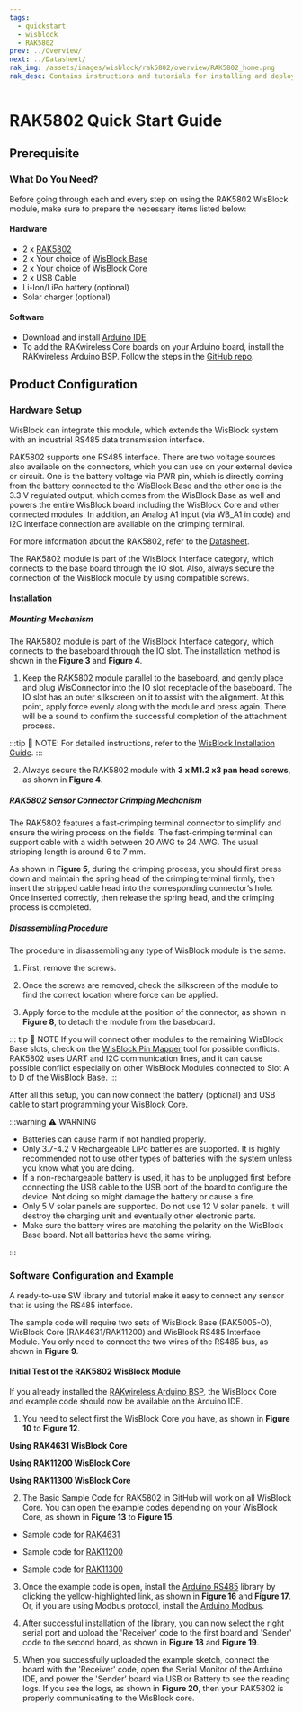 ```yaml
---
tags:
  - quickstart
  - wisblock
  - RAK5802
prev: ../Overview/ 
next: ../Datasheet/
rak_img: /assets/images/wisblock/rak5802/overview/RAK5802_home.png
rak_desc: Contains instructions and tutorials for installing and deploying your RAK5802. Instructions are written in a detailed and step-by-step manner for an easier experience in setting up your device. Aside from the hardware configuration, it also contains a software setup that includes detailed example codes that will help you get started.
---
```


# RAK5802 Quick Start Guide

<!--
## Introduction

This guide introduces the WisBlock RS485 Interface Module and how to program with it.

The information obtained from the RS485 Interface Module will then be printed over the USB debug port of the WisBlock Base board.

-->

## Prerequisite

### What Do You Need?

Before going through each and every step on using the RAK5802 WisBlock module, make sure to prepare the necessary items listed below:

#### Hardware

- 2 x [RAK5802](https://store.rakwireless.com/collections/wisblock-interface/products/rak5802-rs485-interface)
- 2 x Your choice of [WisBlock Base](https://store.rakwireless.com/collections/wisblock-base) 
- 2 x Your choice of [WisBlock Core](https://store.rakwireless.com/collections/wisblock-core)
- 2 x USB Cable
- Li-Ion/LiPo battery (optional)
- Solar charger (optional)

#### Software

- Download and install [Arduino IDE](https://www.arduino.cc/en/Main/Software).
- To add the RAKwireless Core boards on your Arduino board, install the RAKwireless Arduino BSP. Follow the steps in the [GitHub repo](https://github.com/RAKWireless/RAKwireless-Arduino-BSP-Index).

## Product Configuration

### Hardware Setup

WisBlock can integrate this module, which extends the WisBlock system with an industrial RS485 data transmission interface. 

RAK5802 supports one RS485 interface. There are two voltage sources also available on the connectors, which you can use on your external device or circuit. One is the battery voltage via PWR pin, which is directly coming from the battery connected to the WisBlock Base and the other one is the 3.3&nbsp;V regulated output, which comes from the WisBlock Base as well and powers the entire WisBlock board including the WisBlock Core and other connected modules. In addition, an Analog A1 input (via WB_A1 in code) and I2C interface connection are available on the crimping terminal.

<rk-img
  src="/assets/images/wisblock/rak5802/quickstart/rak5802_pinout.png"
  width="70%"
  caption="RAK5802 sensor connector"
/>

For more information about the RAK5802, refer to the [Datasheet](../Datasheet/).

The RAK5802 module is part of the WisBlock Interface category, which connects to the base board through the IO slot. Also, always secure the connection of the WisBlock module by using compatible screws.

<rk-img
  src="/assets/images/wisblock/rak5802/quickstart/rak5802_assembly.png"
  width="80%"
  caption="RAK5802 connection to WisBlock Base"
/>

#### Installation

##### Mounting Mechanism
The RAK5802 module is part of the WisBlock Interface category, which connects to the baseboard through the IO slot. The installation method is shown in the **Figure 3** and **Figure 4**.

1. Keep the RAK5802 module parallel to the baseboard, and gently place and plug WisConnector into the IO slot receptacle of the baseboard. The IO slot has an outer silkscreen on it to assist with the alignment. At this point, apply force evenly along with the module and press again. There will be a sound to confirm the successful completion of the attachment process.

:::tip 📝 NOTE:
For detailed instructions, refer to the [WisBlock Installation Guide](/Knowledge-Hub/Learn/RAK5005-O-Baseboard-Installation-Guide/).
:::

<rk-img
  src="/assets/images/wisblock/rak5802/quickstart/wisconnector.png"
  width="50%"
  caption="WisConnector"
/>

2. Always secure the RAK5802 module with **3 x M1.2 x3 pan head screws**, as shown in **Figure 4**.

<rk-img
  src="/assets/images/wisblock/rak5802/quickstart/rak5802_mounting.png"
  width="70%"
  caption="RAK5802 connection to WisBlock Base"
/>

##### RAK5802 Sensor Connector Crimping Mechanism

The RAK5802 features a fast-crimping terminal connector to simplify and ensure the wiring process on the fields. The fast-crimping terminal can support cable with a width between 20 AWG to 24 AWG. The usual stripping length is around 6 to 7&nbsp;mm. 

As shown in **Figure 5**, during the crimping process, you should first press down and maintain the spring head of the crimping terminal firmly, then insert the stripped cable head into the corresponding connector’s hole. Once inserted correctly, then release the spring head, and the crimping process is completed.

<rk-img
  src="/assets/images/wisblock/rak5802/quickstart/crimping_process.png"
  width="40%"
  caption="RAK5802 Sensor Connector"
/>

##### Disassembling Procedure

The procedure in disassembling any type of WisBlock module is the same. 

1. First, remove the screws.  

<rk-img
  src="/assets/images/wisblock/rak5802/quickstart/16.removing-screws.png"
  width="70%"
  caption="Removing screws from the WisBlock module"
/>

2. Once the screws are removed, check the silkscreen of the module to find the correct location where force can be applied.

<rk-img
  src="/assets/images/wisblock/rak5802/quickstart/17.detaching-silkscreen.png"
  width="70%"
  caption="Detaching silkscreen on the WisBlock module"
/>

3. Apply force to the module at the position of the connector, as shown in **Figure 8**, to detach the module from the baseboard.

<rk-img
  src="/assets/images/wisblock/rak5802/quickstart/18.detaching-module.png"
  width="70%"
  caption="Applying even forces on the proper location of a WisBlock module"
/>

::: tip 📝 NOTE
If you will connect other modules to the remaining WisBlock Base slots, check on the [WisBlock Pin Mapper](https://docs.rakwireless.com/Knowledge-Hub/Pin-Mapper/) tool for possible conflicts. RAK5802 uses UART and I2C communication lines, and it can cause possible conflict especially on other WisBlock Modules connected to Slot A to D of the WisBlock Base. 
:::

After all this setup, you can now connect the battery (optional) and USB cable to start programming your WisBlock Core.

<rk-img
  src="/assets/images/wisblock/rak5802/quickstart/battery-connection.gif"
  width="50%"
  caption="Battery connection to WisBlock Base Board"
/>

:::warning ⚠️ WARNING

- Batteries can cause harm if not handled properly.
- Only 3.7-4.2&nbsp;V Rechargeable LiPo batteries are supported. It is highly recommended not to use other types of batteries with the system unless you know what you are doing.
- If a non-rechargeable battery is used, it has to be unplugged first before connecting the USB cable to the USB port of the board to configure the device. Not doing so might damage the battery or cause a fire.
- Only 5&nbsp;V solar panels are supported. Do not use 12&nbsp;V solar panels. It will destroy the charging unit and eventually other electronic parts.
- Make sure the battery wires are matching the polarity on the WisBlock Base board. Not all batteries have the same wiring.

:::

### Software Configuration and Example

A ready-to-use SW library and tutorial make it easy to connect any sensor that is using the RS485 interface.

The sample code will require two sets of WisBlock Base (RAK5005-O), WisBlock Core (RAK4631/RAK11200) and WisBlock RS485 Interface Module. You only need to connect the two wires of the RS485 bus, as shown in **Figure 9**.

<rk-img
  src="/assets/images/wisblock/rak5802/quickstart/rak5802_test_connection.png"
  width="60%"
  caption="Connection Diagram"
/>

#### Initial Test of the RAK5802 WisBlock Module

If you already installed the [RAKwireless Arduino BSP](https://github.com/RAKWireless/RAKwireless-Arduino-BSP-Index), the WisBlock Core and example code should now be available on the Arduino IDE.

1. You need to select first the WisBlock Core you have, as shown in **Figure 10** to **Figure 12**.

**Using RAK4631 WisBlock Core**

<rk-img
  src="/assets/images/wisblock/rak5802/quickstart/rak4631_board.png"
  width="100%"
  caption="Selecting RAK4631 as WisBlock Core"
/>

**Using RAK11200 WisBlock Core**

<rk-img
  src="/assets/images/wisblock/rak5802/quickstart/rak11200_board.png"
  width="100%"
  caption="Selecting RAK11200 as WisBlock Core"
/>

**Using RAK11300 WisBlock Core**

<rk-img
  src="/assets/images/wisblock/rak5802/quickstart/rak11300_board.png"
  width="100%"
  caption="Selecting RAK11300 as WisBlock Core"
/>

2. The Basic Sample Code for RAK5802 in GitHub will work on all WisBlock Core. You can open the example codes depending on your WisBlock Core, as shown in **Figure 13** to **Figure 15**. 

- Sample code for [RAK4631](https://github.com/RAKWireless/WisBlock/tree/master/examples/RAK4630/IO/RAK5802_RS485)

<rk-img
  src="/assets/images/wisblock/rak5802/quickstart/rak4631_example.png"
  width="100%"
  caption="Opening RAK5802 example code for RAK4631 WisBlock Core"
/>

- Sample code for [RAK11200](https://github.com/RAKWireless/WisBlock/tree/master/examples/RAK11200/IO/RAK5802_RS485)

<rk-img
  src="/assets/images/wisblock/rak5802/quickstart/rak11200_example.png"
  width="100%"
  caption="Opening RAK5802 example code for RAK11200 WisBlock Core"
/>

- Sample code for [RAK11300](https://github.com/RAKWireless/WisBlock/tree/master/examples/RAK11300/IO/RAK5802_RS485)

<rk-img
  src="/assets/images/wisblock/rak5802/quickstart/rak11300_example.png"
  width="100%"
  caption="Opening RAK5802 example code for RAK11300 WisBlock Core"
/>

3. Once the example code is open, install the [Arduino RS485](https://www.arduino.cc/en/Reference/ArduinoRS485) library by clicking the yellow-highlighted link, as shown in **Figure 16** and **Figure 17**. Or, if you are using Modbus protocol, install the [Arduino Modbus](https://www.arduino.cc/en/ArduinoModbus/ArduinoModbus).

<rk-img
  src="/assets/images/wisblock/rak5802/quickstart/rak5802_code.png"
  width="100%"
  caption="Installing the compatible library for RAK5802 Module"
/>

<rk-img
  src="/assets/images/wisblock/rak5802/quickstart/rak5802_search.png"
  width="100%"
  caption="Accessing the library used for RAK5802 Module"
/>

4. After successful installation of the library, you can now select the right serial port and upload the 'Receiver' code to the first board and 'Sender' code to the second board, as shown in **Figure 18** and **Figure 19**. 

<rk-img
  src="/assets/images/wisblock/rak5802/quickstart/rak5802_select_port.png"
  width="100%"
  caption="Selecting the correct Serial Port"
/>

<rk-img
  src="/assets/images/wisblock/rak5802/quickstart/rak5802_upload.png"
  width="100%"
  caption="Uploading the RAK5802 example code"
/>

5. When you successfully uploaded the example sketch, connect the board with the 'Receiver' code, open the Serial Monitor of the Arduino IDE, and power the 'Sender' board via USB or Battery to see the reading logs. If you see the logs, as shown in **Figure 20**, then your RAK5802 is properly communicating to the WisBlock core.

<rk-img
  src="/assets/images/wisblock/rak5802/quickstart/rak5802_logs.png"
  width="100%"
  caption="RAK5802 data logs from 'Sender' board"
/>




